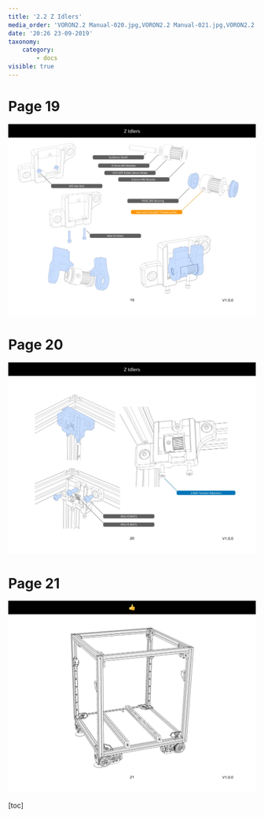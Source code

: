 ```yaml
---
title: '2.2 Z Idlers'
media_order: 'VORON2.2 Manual-020.jpg,VORON2.2 Manual-021.jpg,VORON2.2 Manual-022.jpg'
date: '20:26 23-09-2019'
taxonomy:
    category:
        - docs
visible: true
---
```




# Page 19
![](VORON2.2%20Manual-020.jpg)

# Page 20
![](VORON2.2%20Manual-021.jpg)

# Page 21
![](VORON2.2%20Manual-022.jpg)

[toc]